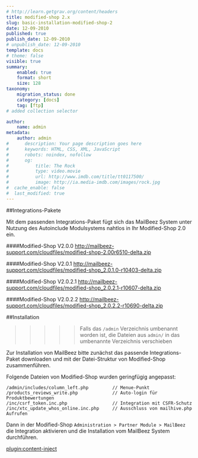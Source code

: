 ```yaml
---
# http://learn.getgrav.org/content/headers
title: modified-shop 2.x
slug: basic-installation-modified-shop-2
date: 12-09-2010
published: true
publish_date: 12-09-2010
# unpublish_date: 12-09-2010
template: docs
# theme: false
visible: true
summary:
    enabled: true
    format: short
    size: 128
taxonomy:
    migration_status: done
    category: [docs]
    tag: [ftp]
# added collection selector

author:
    name: admin
metadata:
    author: admin
#      description: Your page description goes here
#      keywords: HTML, CSS, XML, JavaScript
#      robots: noindex, nofollow
#      og:
#          title: The Rock
#          type: video.movie
#          url: http://www.imdb.com/title/tt0117500/
#          image: http://ia.media-imdb.com/images/rock.jpg
#  cache_enable: false
#  last_modified: true
---
```



##Integrations-Pakete

Mit dem passenden Integrations-Paket fügt sich das MailBeez System unter Nutzung des Autoinclude Modulsystems nahtlos in Ihr Modified-Shop 2.0 ein.

####Modified-Shop V2.0.0
<http://mailbeez-support.com/cloudfiles/modified-shop-2.00r6510-delta.zip> 

####Modified-Shop V2.0.1
<http://mailbeez-support.com/cloudfiles/modified-shop_2.0.1.0-r10403-delta.zip> 

####Modified-Shop V2.0.2.1
<http://mailbeez-support.com/cloudfiles/modified-shop_2.0.2.1-r10607-delta.zip> 

####Modified-Shop V2.0.2.2
<http://mailbeez-support.com/cloudfiles/modified-shop_2.0.2.2-r10690-delta.zip> 


##Installation
>>>>> Falls das `/admin` Verzeichnis umbenannt worden ist, die Dateien aus `admin/` in das umbenannte Verzeichnis verschieben

Zur Installation von MailBeez bitte zunächst das passende Integrations-Paket downloaden und mit der Datei-Struktur von Modified-Shop zusammenführen.

Folgende Dateien von Modified-Shop wurden geringfügig angepasst:

    /admin/includes/column_left.php         // Menue-Punkt
    /products_reviews_write.php             // Auto-login für Produktbewertungen
    /inc/csrf_token.inc.php                 // Integration mit CSFR-Schutz
    /inc/xtc_update_whos_online.inc.php     // Ausschluss von mailhive.php Aufrufen


Dann in der Modified-Shop `Administration > Partner Module > MailBeez` die Integration aktivieren und die Installation vom MailBeez System durchführen.


[plugin:content-inject](/content_blocks/run_installer)